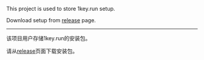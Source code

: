 This project is used to store 1key.run setup.

Download setup from [release](https://github.com/winsoft666/1key.run-Setup/releases) page.

---

该项目用户存储1key.run的安装包。

请从[release](https://github.com/winsoft666/1key.run-Setup/releases)页面下载安装包。
